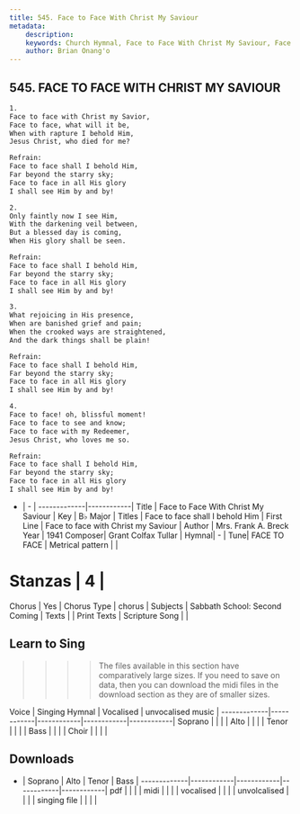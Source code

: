 ```yaml
---
title: 545. Face to Face With Christ My Saviour
metadata:
    description: 
    keywords: Church Hymnal, Face to Face With Christ My Saviour, Face to face with Christ my Saviour, Face to face shall I behold Him
    author: Brian Onang'o
---
```



## 545. FACE TO FACE WITH CHRIST MY SAVIOUR

```txt
1.
Face to face with Christ my Savior,
Face to face, what will it be,
When with rapture I behold Him,
Jesus Christ, who died for me?

Refrain:
Face to face shall I behold Him,
Far beyond the starry sky;
Face to face in all His glory
I shall see Him by and by!

2.
Only faintly now I see Him,
With the darkening veil between,
But a blessed day is coming,
When His glory shall be seen.

Refrain:
Face to face shall I behold Him,
Far beyond the starry sky;
Face to face in all His glory
I shall see Him by and by!

3.
What rejoicing in His presence,
When are banished grief and pain;
When the crooked ways are straightened,
And the dark things shall be plain!

Refrain:
Face to face shall I behold Him,
Far beyond the starry sky;
Face to face in all His glory
I shall see Him by and by!

4.
Face to face! oh, blissful moment!
Face to face to see and know;
Face to face with my Redeemer,
Jesus Christ, who loves me so.

Refrain:
Face to face shall I behold Him,
Far beyond the starry sky;
Face to face in all His glory
I shall see Him by and by!

```

- |   -  |
-------------|------------|
Title | Face to Face With Christ My Saviour |
Key | B♭ Major |
Titles | Face to face shall I behold Him |
First Line | Face to face with Christ my Saviour |
Author | Mrs. Frank A. Breck
Year | 1941
Composer| Grant Colfax Tullar |
Hymnal|  - |
Tune| FACE TO FACE |
Metrical pattern | |
# Stanzas | 4 |
Chorus | Yes |
Chorus Type | chorus |
Subjects | Sabbath School: Second Coming |
Texts |  |
Print Texts | 
Scripture Song |  |
  
## Learn to Sing

>>>> The files available in this section have comparatively large sizes. If you need to save on data, then you can download the midi files in the download section as they are of smaller sizes.

Voice |  Singing Hymnal | Vocalised | unvocalised music |
-------------|------------|------------|------------|------------|
Soprano | | | |
Alto | | | |
Tenor | | | |
Bass | | | |
Choir | | | |

## Downloads

- |  Soprano | Alto | Tenor | Bass |
-------------|------------|------------|------------|------------|
pdf | | | |
midi | | | |
vocalised | | | |
unvolcalised | | | |
singing file | | | |
  